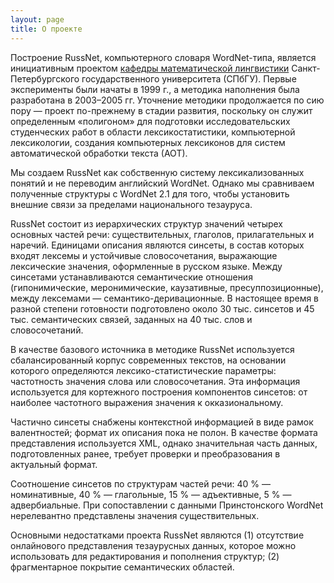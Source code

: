 ```yaml
---
layout: page
title: О проекте
---
```


Построение RussNet, компьютерного словаря WordNet-типа, является инициативным проектом [кафедры математической лингвистики](http://mathling.phil.spbu.ru/) Санкт-Петербургского государственного университета (СПбГУ). Первые эксперименты были начаты в 1999 г., а методика наполнения была разработана в 2003–2005 гг. Уточнение методики продолжается по сию пору — проект по-прежнему в стадии развития, поскольку он служит определенным «полигоном» для подготовки исследовательских студенческих работ в области лексикостатистики, компьютерной лексикологии, создания компьютерных лексиконов для систем автоматической обработки текста (АОТ).

Мы создаем RussNet как собственную систему лексикализованных понятий и не переводим английский WordNet. Однако мы сравниваем полученные структуры с WordNet 2.1 для того, чтобы установить внешние связи за пределами национального тезауруса.

RussNet состоит из иерархических структур значений четырех основных частей речи: существительных, глаголов, прилагательных и наречий. Единицами описания являются синсеты, в состав которых входят лексемы и устойчивые словосочетания, выражающие лексические значения, оформленные в русском языке. Между синсетами устанавливаются семантические отношения (гипонимические, меронимические, каузативные, пресуппозиционные), между лексемами — семантико-деривационные. В настоящее время в разной степени готовности подготовлено около 30 тыс. синсетов и 45 тыс. семантических связей, заданных на 40 тыс. слов и словосочетаний.

В качестве базового источника в методике RussNet используется сбалансированный корпус современных текстов, на основании которого определяются лексико-статистические параметры: частотность значения слова или словосочетания. Эта информация используется для кортежного построения компонентов синсетов: от наиболее частотного выражения значения к окказиональному.

Частично синсеты снабжены контекстной информацией в виде рамок валентностей; формат их описания пока не полон. В качестве формата представления используется XML, однако значительная часть данных, подготовленных ранее, требует проверки и преобразования в актуальный формат.

Соотношение синсетов по структурам частей речи: 40 % — номинативные, 40 % — глагольные, 15 % — адъективные, 5 % — адвербиальные. При сопоставлении с данными Принстонского WordNet нерелевантно представлены значения существительных.

Основными недостатками проекта RussNet являются (1) отсутствие онлайнового представления тезаурусных данных, которое можно использовать для редактирования и пополнения структур; (2) фрагментарное покрытие семантических областей.
